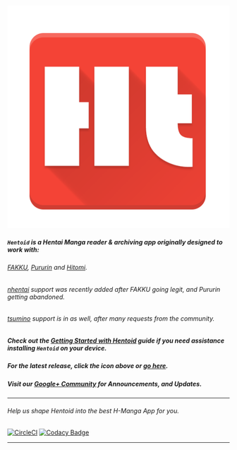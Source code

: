 <!--
  Title: Hentoid
  Description: Doujinshi Android App
-->

[![Hentoid App Icon](https://raw.githubusercontent.com/AVnetWS/Hentoid-Resources/master/wiki/assets/img/ic_launcher-web.png)](https://github.com/AVnetWS/Hentoid/releases/latest)

##### `Hentoid` is a Hentai Manga reader & archiving app originally designed to work with:
###### [FAKKU](http://fakku.net/), [Pururin](https://raw.githubusercontent.com/AVnetWS/Hentoid-Resources/master/repo/assets/img/pururin.jpg) and [Hitomi](https://hitomi.la/).
###### [nhentai](https://nhentai.net/) support was recently added after FAKKU going legit, and Pururin getting abandoned.
###### [tsumino](http://www.tsumino.com/) support is in as well, after many requests from the community.

##### Check out the [Getting Started with Hentoid](https://github.com/AVnetWS/Hentoid/wiki/Getting-Started-with-Hentoid) guide if you need assistance installing `Hentoid` on your device.
##### For the latest release, click the icon above or [go here](https://github.com/AVnetWS/Hentoid/releases/latest).

##### Visit our [Google+ Community](https://plus.google.com/communities/110496467189870321840) for Announcements, and Updates.
___
###### Help us shape Hentoid into the best H-Manga App for you.
[![CircleCI](https://circleci.com/gh/AVnetWS/Hentoid.svg?style=shield&circle-token=62f6f71ba9dd3c419c10ee4e0beea3098ebdb168)](https://circleci.com/gh/AVnetWS/Hentoid) [![Codacy Badge](https://api.codacy.com/project/badge/Grade/ae76428c8f7b4b0eb17a2faca9175eb3?branch=master)](https://www.codacy.com/app/AVnetWS/Hentoid/dashboard?bid=3349264&utm_source=github.com&amp;utm_medium=referral&amp;utm_content=AVnetWS/Hentoid&amp;utm_campaign=Badge_Grade)
___

<meta name='keywords' content='doujin, doujinshi, download doujinshi, android app, doujin android app, doujinshi android app, doujin android download, doujinshi android download'>